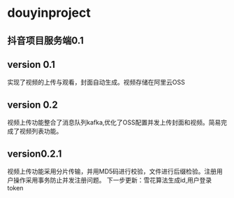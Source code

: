 # douyinproject

## 抖音项目服务端0.1
## version 0.1 
   实现了视频的上传与观看，封面自动生成。视频存储在阿里云OSS
## version 0.2
   视频上传功能整合了消息队列kafka,优化了OSS配置并发上传封面和视频。简易完成了视频列表功能。
## version0.2.1
   视频上传功能采用分片传输，并用MD5码进行校验，文件进行后缀检验。注册用户操作采用事务防止并发注册问题。
   下一步更新：雪花算法生成id,用户登录token
    